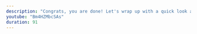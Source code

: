 ```yaml
---
description: "Congrats, you are done! Let's wrap up with a quick look at what we've covered in this course." 
youtube: "Bm4HZMbcSAs" 
duration: 91 
---
```

